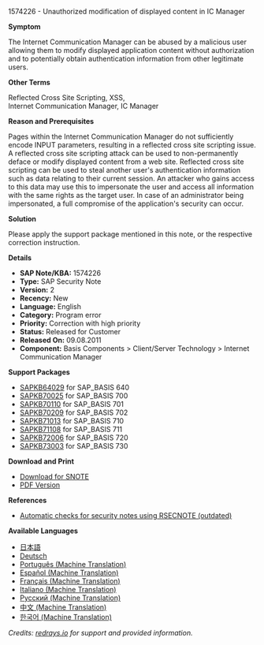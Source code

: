 1574226 - Unauthorized modification of displayed content in IC Manager

**Symptom**

The Internet Communication Manager can be abused by a malicious user allowing them to modify displayed application content without authorization and to potentially obtain authentication information from other legitimate users.

**Other Terms**

Reflected Cross Site Scripting, XSS,  
Internet Communication Manager, IC Manager

**Reason and Prerequisites**

Pages within the Internet Communication Manager do not sufficiently encode INPUT parameters, resulting in a reflected cross site scripting issue. A reflected cross site scripting attack can be used to non-permanently deface or modify displayed content from a web site. Reflected cross site scripting can be used to steal another user's authentication information such as data relating to their current session. An attacker who gains access to this data may use this to impersonate the user and access all information with the same rights as the target user. In case of an administrator being impersonated, a full compromise of the application's security can occur.

**Solution**

Please apply the support package mentioned in this note, or the respective correction instruction.

**Details**

- **SAP Note/KBA:** 1574226
- **Type:** SAP Security Note
- **Version:** 2
- **Recency:** New
- **Language:** English
- **Category:** Program error
- **Priority:** Correction with high priority
- **Status:** Released for Customer
- **Released On:** 09.08.2011
- **Component:** Basis Components > Client/Server Technology > Internet Communication Manager

**Support Packages**

- [SAPKB64029](https://me.sap.com/supportpackage/SAPKB64029) for SAP_BASIS 640
- [SAPKB70025](https://me.sap.com/supportpackage/SAPKB70025) for SAP_BASIS 700
- [SAPKB70110](https://me.sap.com/supportpackage/SAPKB70110) for SAP_BASIS 701
- [SAPKB70209](https://me.sap.com/supportpackage/SAPKB70209) for SAP_BASIS 702
- [SAPKB71013](https://me.sap.com/supportpackage/SAPKB71013) for SAP_BASIS 710
- [SAPKB71108](https://me.sap.com/supportpackage/SAPKB71108) for SAP_BASIS 711
- [SAPKB72006](https://me.sap.com/supportpackage/SAPKB72006) for SAP_BASIS 720
- [SAPKB73003](https://me.sap.com/supportpackage/SAPKB73003) for SAP_BASIS 730

**Download and Print**

- [Download for SNOTE](https://notesdownloads.sap.com/note/0040000009339572017)
- [PDF Version](https://userapps.support.sap.com/sap/support/sfm/notes/print/0001574226?language=en-US&token=34FD2AAB521E9442B841D4C9B1073EEA)

**References**

- [Automatic checks for security notes using RSECNOTE (outdated)](https://me.sap.com/notes/888889)

**Available Languages**

- [日本語](https://me.sap.com/notes/0001574226/J)
- [Deutsch](https://me.sap.com/notes/0001574226/D)
- [Português (Machine Translation)](https://me.sap.com/notes/0001574226/P)
- [Español (Machine Translation)](https://me.sap.com/notes/0001574226/S)
- [Français (Machine Translation)](https://me.sap.com/notes/0001574226/F)
- [Italiano (Machine Translation)](https://me.sap.com/notes/0001574226/I)
- [Русский (Machine Translation)](https://me.sap.com/notes/0001574226/R)
- [中文 (Machine Translation)](https://me.sap.com/notes/0001574226/1)
- [한국어 (Machine Translation)](https://me.sap.com/notes/0001574226/3)

*Credits: [redrays.io](https://redrays.io) for support and provided information.*